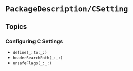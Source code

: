 # ``PackageDescription/CSetting``

## Topics

### Configuring C Settings

- ``define(_:to:_:)``
- ``headerSearchPath(_:_:)``
- ``unsafeFlags(_:_:)``
